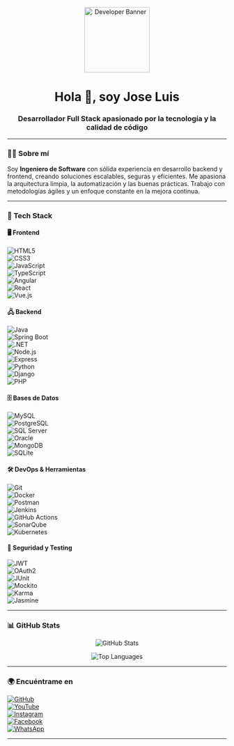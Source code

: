 <div align="center">
  <img src="https://cdn-icons-png.flaticon.com/512/919/919825.png" alt="Developer Banner" width="150" />
  <h1>Hola 👋, soy Jose Luis</h1>
  <h3>Desarrollador Full Stack apasionado por la tecnología y la calidad de código</h3>
</div>

---

### 👨‍💻 Sobre mí

Soy **Ingeniero de Software** con sólida experiencia en desarrollo backend y frontend, creando soluciones escalables, seguras y eficientes. Me apasiona la arquitectura limpia, la automatización y las buenas prácticas. Trabajo con metodologías ágiles y un enfoque constante en la mejora continua.

---

### 🚀 Tech Stack

#### 🖥️ Frontend  
![HTML5](https://img.shields.io/badge/HTML5-E34F26?style=flat-square&logo=html5&logoColor=white)  
![CSS3](https://img.shields.io/badge/CSS3-1572B6?style=flat-square&logo=css3&logoColor=white)  
![JavaScript](https://img.shields.io/badge/JavaScript-F7DF1E?style=flat-square&logo=javascript&logoColor=black)  
![TypeScript](https://img.shields.io/badge/TypeScript-3178C6?style=flat-square&logo=typescript&logoColor=white)  
![Angular](https://img.shields.io/badge/Angular-DD0031?style=flat-square&logo=angular&logoColor=white)  
![React](https://img.shields.io/badge/React-61DAFB?style=flat-square&logo=react&logoColor=black)  
![Vue.js](https://img.shields.io/badge/Vue.js-4FC08D?style=flat-square&logo=vue.js&logoColor=white)

#### 🖧 Backend  
![Java](https://img.shields.io/badge/Java-007396?style=flat-square&logo=java&logoColor=white)  
![Spring Boot](https://img.shields.io/badge/Spring_Boot-6DB33F?style=flat-square&logo=springboot&logoColor=white)  
![.NET](https://img.shields.io/badge/.NET-512BD4?style=flat-square&logo=dotnet&logoColor=white)  
![Node.js](https://img.shields.io/badge/Node.js-339933?style=flat-square&logo=node.js&logoColor=white)  
![Express](https://img.shields.io/badge/Express-000000?style=flat-square&logo=express&logoColor=white)  
![Python](https://img.shields.io/badge/Python-3776AB?style=flat-square&logo=python&logoColor=white)  
![Django](https://img.shields.io/badge/Django-092E20?style=flat-square&logo=django&logoColor=white)  
![PHP](https://img.shields.io/badge/PHP-777BB4?style=flat-square&logo=php&logoColor=white)

#### 🗄️ Bases de Datos  
![MySQL](https://img.shields.io/badge/MySQL-4479A1?style=flat-square&logo=mysql&logoColor=white)  
![PostgreSQL](https://img.shields.io/badge/PostgreSQL-336791?style=flat-square&logo=postgresql&logoColor=white)  
![SQL Server](https://img.shields.io/badge/SQL_Server-CC2927?style=flat-square&logo=microsoft-sql-server&logoColor=white)  
![Oracle](https://img.shields.io/badge/Oracle-F80000?style=flat-square&logo=oracle&logoColor=white)  
![MongoDB](https://img.shields.io/badge/MongoDB-47A248?style=flat-square&logo=mongodb&logoColor=white)  
![SQLite](https://img.shields.io/badge/SQLite-003B57?style=flat-square&logo=sqlite&logoColor=white)

#### 🛠️ DevOps & Herramientas  
![Git](https://img.shields.io/badge/Git-F05032?style=flat-square&logo=git&logoColor=white)  
![Docker](https://img.shields.io/badge/Docker-2496ED?style=flat-square&logo=docker&logoColor=white)  
![Postman](https://img.shields.io/badge/Postman-FF6C37?style=flat-square&logo=postman&logoColor=white)  
![Jenkins](https://img.shields.io/badge/Jenkins-D24939?style=flat-square&logo=jenkins&logoColor=white)  
![GitHub Actions](https://img.shields.io/badge/GitHub_Actions-2088FF?style=flat-square&logo=githubactions&logoColor=white)  
![SonarQube](https://img.shields.io/badge/SonarQube-4E9BCD?style=flat-square&logo=sonarqube&logoColor=white)  
![Kubernetes](https://img.shields.io/badge/Kubernetes-326CE5?style=flat-square&logo=kubernetes&logoColor=white)

#### 🔐 Seguridad y Testing  
![JWT](https://img.shields.io/badge/JWT-000000?style=flat-square&logo=jsonwebtokens&logoColor=white)  
![OAuth2](https://img.shields.io/badge/OAuth2-3E8DCC?style=flat-square&logo=oauth&logoColor=white)  
![JUnit](https://img.shields.io/badge/JUnit-25A162?style=flat-square&logo=java&logoColor=white)  
![Mockito](https://img.shields.io/badge/Mockito-45B39D?style=flat-square)  
![Karma](https://img.shields.io/badge/Karma-DDDD00?style=flat-square&logo=karma&logoColor=black)  
![Jasmine](https://img.shields.io/badge/Jasmine-8A4182?style=flat-square&logo=jasmine&logoColor=white)

---

### 📊 GitHub Stats

<p align="center">
  <img src="https://github-readme-stats.vercel.app/api?username=JoseCastro94&show_icons=true&theme=dracula" alt="GitHub Stats"/>
</p>
<p align="center">
  <img src="https://github-readme-stats.vercel.app/api/top-langs/?username=JoseCastro94&layout=compact&theme=dracula" alt="Top Languages"/>
</p>

---

### 🌍 Encuéntrame en

[![GitHub](https://img.shields.io/badge/-GitHub-181717?style=flat-square&logo=github)](https://github.com/jose9428)  
[![YouTube](https://img.shields.io/badge/-YouTube-FF0000?style=flat-square&logo=youtube)](https://www.youtube.com/channel/UC3IMYvCVDv2nwm_V1OOdrBA/featured)  
[![Instagram](https://img.shields.io/badge/-Instagram-E4405F?style=flat-square&logo=instagram)](https://www.instagram.com/jose.luis94822/)  
[![Facebook](https://img.shields.io/badge/-Facebook-1877F2?style=flat-square&logo=facebook)](https://www.facebook.com/people/Jose-Luis/100024599944318/)  
[![WhatsApp](https://img.shields.io/badge/-WhatsApp-25D366?style=flat-square&logo=whatsapp)](https://wa.me/51935162630)

---
